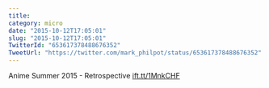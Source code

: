 ```yaml
---
title: 
category: micro
date: "2015-10-12T17:05:01"
slug: "2015-10-12T17:05:01"
TwitterId: "653617378488676352"
TweetUrl: "https://twitter.com/mark_philpot/status/653617378488676352"
---
```


Anime Summer 2015 - Retrospective [ift.tt/1MnkCHF](http://ift.tt/1MnkCHF)
